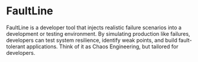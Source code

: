 # FaultLine
FaultLine is a developer tool that injects realistic failure scenarios into a development or testing environment. By simulating production like failures, developers can test system resilience, identify weak points, and build fault-tolerant applications. Think of it as Chaos Engineering, but tailored for developers.
